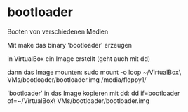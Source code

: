 # bootloader
Booten von verschiedenen Medien

Mit make das binary 'bootloader' erzeugen

in VirtualBox ein Image erstellt (geht auch mit dd)

dann das Image mounten: 
sudo mount -o loop ~/VirtualBox\ VMs/bootloader/bootloader.img /media/floppy1/

'bootloader' in das Image kopieren mit dd: 
dd if=bootloader of=~/VirtualBox\ VMs/bootloader/bootloader.img

